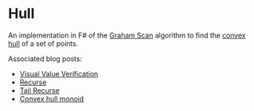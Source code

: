 # Hull
An implementation in F# of the [Graham Scan](https://en.wikipedia.org/wiki/Graham_scan) algorithm to find the [convex hull](https://en.wikipedia.org/wiki/Convex_hull) of a set of points.

Associated blog posts:

- [Visual Value Verification](http://blog.ploeh.dk/2015/10/19/visual-value-verification)
- [Recurse](http://blog.ploeh.dk/2015/12/01/recurse)
- [Tail Recurse](http://blog.ploeh.dk/2015/12/22/tail-recurse)
- [Convex hull monoid](http://blog.ploeh.dk/2017/10/23/convex-hull-monoid)
